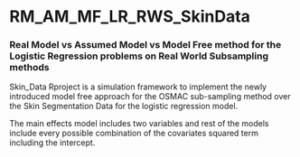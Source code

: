 
# RM_AM_MF_LR_RWS_SkinData

### Real Model vs Assumed Model vs Model Free method for the Logistic Regression problems on Real World Subsampling methods 

<!-- badges: start -->
<!-- badges: end -->

Skin_Data Rproject is a simulation framework to implement the newly introduced model free approach for the OSMAC sub-sampling method over the Skin Segmentation Data for the logistic regression model.

The main effects model includes two variables and rest of the models include every possible combination of the covariates squared term including the intercept.
